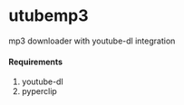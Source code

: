 # utubemp3
mp3 downloader with youtube-dl integration
<h4>Requirements</h4>
<ol>
<li>youtube-dl</li>
<li>pyperclip</li>
</ol>
